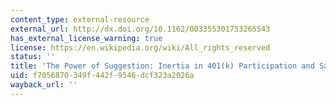 ```yaml
---
content_type: external-resource
external_url: http://dx.doi.org/10.1162/003355301753265543
has_external_license_warning: true
license: https://en.wikipedia.org/wiki/All_rights_reserved
status: ''
title: 'The Power of Suggestion: Inertia in 401(k) Participation and Saving Behavior'
uid: f7056870-349f-442f-9546-dcf323a2026a
wayback_url: ''
---
```

